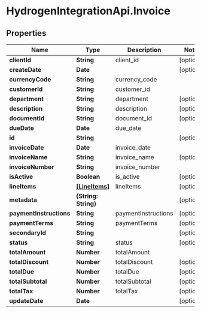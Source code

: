 # HydrogenIntegrationApi.Invoice

## Properties
Name | Type | Description | Notes
------------ | ------------- | ------------- | -------------
**clientId** | **String** | client_id | [optional] 
**createDate** | **Date** |  | [optional] 
**currencyCode** | **String** | currency_code | 
**customerId** | **String** | customer_id | 
**department** | **String** | department | [optional] 
**description** | **String** | description | [optional] 
**documentId** | **String** | document_id | [optional] 
**dueDate** | **Date** | due_date | 
**id** | **String** |  | [optional] 
**invoiceDate** | **Date** | invoice_date | 
**invoiceName** | **String** | invoice_name | [optional] 
**invoiceNumber** | **String** | invoice_number | 
**isActive** | **Boolean** | is_active | [optional] 
**lineItems** | [**[LineItems]**](LineItems.md) | lineItems | [optional] 
**metadata** | **{String: String}** |  | [optional] 
**paymentInstructions** | **String** | paymentInstructions | [optional] 
**paymentTerms** | **String** | paymentTerms | [optional] 
**secondaryId** | **String** |  | [optional] 
**status** | **String** | status | [optional] 
**totalAmount** | **Number** | totalAmount | 
**totalDiscount** | **Number** | totalDiscount | [optional] 
**totalDue** | **Number** | totalDue | [optional] 
**totalSubtotal** | **Number** | totalSubtotal | [optional] 
**totalTax** | **Number** | totalTax | [optional] 
**updateDate** | **Date** |  | [optional] 


